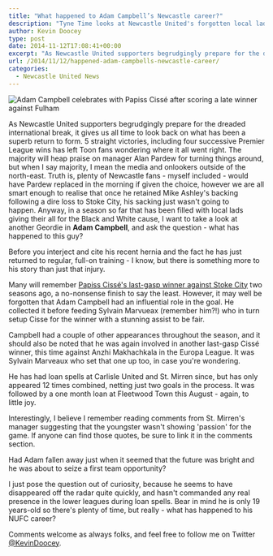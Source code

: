```yaml
---
title: "What happened to Adam Campbell’s Newcastle career?"
description: "Tyne Time looks at Newcastle United's forgotten local lad, Adam Campbell, and what direction his career has taken over the past 18 months."
author: Kevin Doocey
type: post
date: 2014-11-12T17:08:41+00:00
excerpt: "As Newcastle United supporters begrudgingly prepare for the dreaded international break, it gives us all time to look back on what has been a superb return to form. 5 straight victories, including four successive Premier League.."
url: /2014/11/12/happened-adam-campbells-newcastle-career/
categories:
  - Newcastle United News
---
```


![Adam Campbell celebrates with Papiss Cissé after scoring a late winner against Fulham](https://www.tynetime.com/wp-content/uploads/2014/11/Adam-Campbell-Newcastle-Fulham.jpg "Campbell - Was an encouraging breakthrough in Newcastle United's underwhelming 2012/13 season")

As Newcastle United supporters begrudgingly prepare for the dreaded international break, it gives us all time to look back on what has been a superb return to form. 5 straight victories, including four successive Premier League wins has left Toon fans wondering where it all went right. The majority will heap praise on manager Alan Pardew for turning things around, but when I say majority, I mean the media and onlookers outside of the north-east. Truth is, plenty of Newcastle fans - myself included - would have Pardew replaced in the morning if given the choice, however we are all smart enough to realise that once he retained Mike Ashley's backing following a dire loss to Stoke City, his sacking just wasn't going to happen. Anyway, in a season so far that has been filled with local lads giving their all for the Black and White cause, I want to take a look at another Geordie in **Adam Campbell**, and ask the question - what has happened to this guy?

Before you interject and cite his recent hernia and the fact he has just returned to regular, full-on training - I know, but there is something more to his story than just that injury.

Many will remember [Papiss Cissé's last-gasp winner against Stoke City](https://www.youtube.com/watch?v=1FuFG_AEcRo "papiss cisse goal stoke city") two seasons ago, a no-nonsense finish to say the least. However, it may well be forgotten that Adam Campbell had an influential role in the goal. He collected it before feeding Sylvain Marvueax (remember him?!) who in turn setup Cisse for the winner with a stunning assist to be fair.

Campbell had a couple of other appearances throughout the season, and it should also be noted that he was again involved in another last-gasp Cissé winner, this time against Anzhi Makhachkala in the Europa League. It was Sylvain Marveaux who set that one up too, in case you're wondering.

He has had loan spells at Carlisle United and St. Mirren since, but has only appeared 12 times combined, netting just two goals in the process. It was followed by a one month loan at Fleetwood Town this August - again, to little joy.

Interestingly, I believe I remember reading comments from St. Mirren's manager suggesting that the youngster wasn't showing 'passion' for the game. If anyone can find those quotes, be sure to link it in the comments section.

Had Adam fallen away just when it seemed that the future was bright and he was about to seize a first team opportunity?

I just pose the question out of curiosity, because he seems to have disappeared off the radar quite quickly, and hasn't commanded any real presence in the lower leagues during loan spells. Bear in mind he is only 19 years-old so there's plenty of time, but really - what has happened to his NUFC career?

Comments welcome as always folks, and feel free to follow me on Twitter [@KevinDoocey](https://twitter.com/kevindoocey "doocey twitter").
